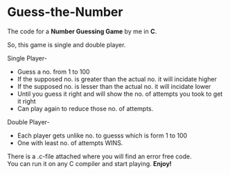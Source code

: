 # Guess-the-Number
The code for a <b>Number Guessing Game</b> by me in <b>C</b>.
<div>So, this game is single and double player.</div>
<p>Single Player-</p>
<ul>
  <li>Guess a no. from 1 to 100</li>
  <li>If the supposed no. is greater than the actual no. it will incidate higher </li>
  <li>If the supposed no. is lesser than the actual no. it will incidate lower</li>
  <li>Until you guess it right and will show the no. of attempts you took to get it right</li>
  <li>Can play again to reduce those no. of attempts.</li>
</ul>
<p>Double Player-</p>
<ul>
  <li>Each player gets unlike no. to guesss which is form 1 to 100</li>
  <li>One with least no. of attempts WINS.</li>  
</ul>

<p>There is a .c-file attached where you will find an error free code.
  <br> You can run it on any C compiler and start playing. <b>Enjoy!</b></p>
